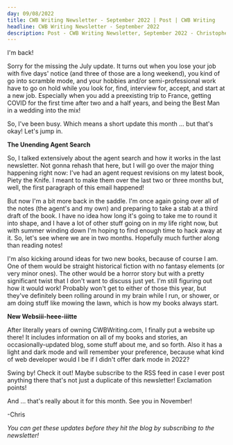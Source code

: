 ```yaml
---
day: 09/08/2022
title: CWB Writing Newsletter - September 2022 | Post | CWB Writing
headline: CWB Writing Newsletter - September 2022
description: Post - CWB Writing Newsletter, September 2022 - Christopher Buecheler's Author Site
---
```


I'm back!

Sorry for the missing the July update. It turns out when you lose your job with five days' notice (and three of those are a long weekend), you kind of go into scramble mode, and your hobbies and/or semi-professional work have to go on hold while you look for, find, interview for, accept, and start at a new job. Especially when you add a preexisting trip to France, getting COVID for the first time after two and a half years, and being the Best Man in a wedding into the mix!

So, I've been busy. Which means a short update this month &hellip; but that's okay! Let's jump in.

**The Unending Agent Search**

So, I talked extensively about the agent search and how it works in the last newsletter. Not gonna rehash that here, but I will go over the major thing happening right now: I've had an agent request revisions on my latest book, Piety the Knife. I meant to make them over the last two or three months but, well, the first paragraph of this email happened!

But now I'm a bit more back in the saddle. I'm once again going over all of the notes (the agent's and my own) and preparing to take a stab at a third draft of the book. I have no idea how long it's going to take me to round it into shape, and I have a lot of other stuff going on in my life right now, but with summer winding down I'm hoping to find enough time to hack away at it. So, let's see where we are in two months. Hopefully much further along than reading notes!

I'm also kicking around ideas for two new books, because of course I am. One of them would be straight historical fiction with no fantasy elements (or very minor ones). The other would be a horror story but with a pretty significant twist that I don't want to discuss just yet. I'm still figuring out how it would work! Probably won't get to either of those this year, but they've definitely been rolling around in my brain while I run, or shower, or am doing stuff like mowing the lawn, which is how my books always start.

**New Websiii-heee-iiitte**

After literally years of owning CWBWriting.com, I finally put a website up there! It includes information on all of my books and stories, an occasionally-updated blog, some stuff about me, and so forth. Also it has a light and dark mode and will remember your preference, because what kind of web developer would I be if I didn't offer dark mode in 2022?

Swing by! Check it out! Maybe subscribe to the RSS feed in case I ever post anything there that's not just a duplicate of this newsletter! Exclamation points!

And &hellip; that's really about it for this month. See you in November!

-Chris

_You can get these updates before they hit the blog by subscribing to the newsletter!_
